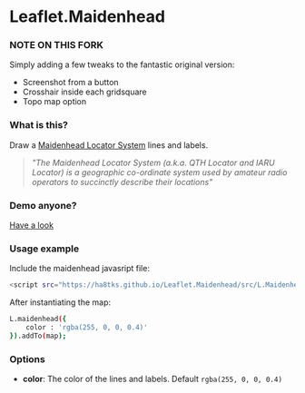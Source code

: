 # Leaflet.Maidenhead

### NOTE ON THIS FORK

Simply adding a few tweaks to the fantastic original version:
- Screenshot from a button
- Crosshair inside each gridsquare
- Topo map option

### What is this?
Draw a [Maidenhead Locator System](https://en.wikipedia.org/wiki/Maidenhead_Locator_System) lines and labels.
>*"The Maidenhead Locator System (a.k.a. QTH Locator and IARU Locator) is a geographic co-ordinate system used by amateur radio operators to succinctly describe their locations"*
### Demo anyone?
[Have a look](https://ha8tks.github.io/Leaflet.Maidenhead/examples/)
### Usage example
Include the maidenhead javasript file:
```bash
<script src="https://ha8tks.github.io/Leaflet.Maidenhead/src/L.Maidenhead.js"></script>
```
After instantiating the map:
```bash
L.maidenhead({
	color : 'rgba(255, 0, 0, 0.4)'
}).addTo(map);
```
### Options
- **color**: The color of the lines and labels. Default `rgba(255, 0, 0, 0.4)` 
